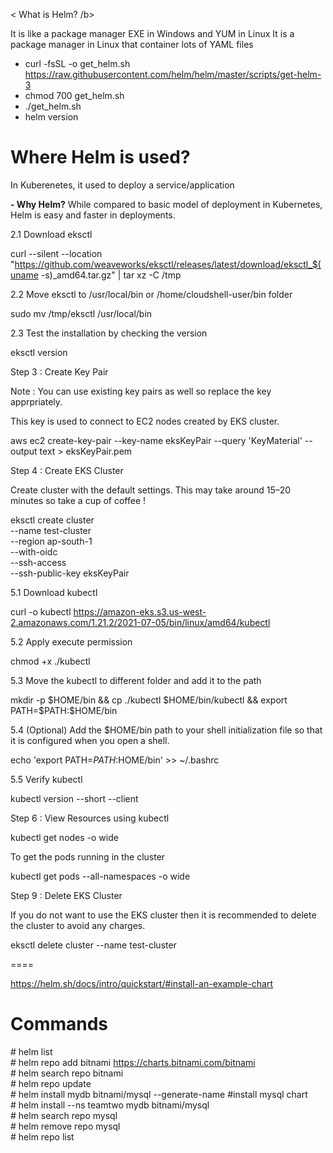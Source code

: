 < What is Helm? /b>

It is like a package manager EXE in Windows and YUM in Linux 
It is a package manager in Linux that container lots of YAML files 




  - curl -fsSL -o get_helm.sh https://raw.githubusercontent.com/helm/helm/master/scripts/get-helm-3
  - chmod 700 get_helm.sh
  - ./get_helm.sh
  - helm version 



# Where Helm is used?

In Kuberenetes, it used to deploy a service/application

**- Why Helm?**
While compared to basic model of deployment in Kubernetes, Helm is easy and faster in deployments.

2.1 Download eksctl

curl --silent --location "https://github.com/weaveworks/eksctl/releases/latest/download/eksctl_$(uname -s)_amd64.tar.gz" | tar xz -C /tmp

2.2 Move eksctl to /usr/local/bin or /home/cloudshell-user/bin folder

sudo mv /tmp/eksctl /usr/local/bin

2.3 Test the installation by checking the version

eksctl version

Step 3 : Create Key Pair

Note : You can use existing key pairs as well so replace the key apprpriately.

This key is used to connect to EC2 nodes created by EKS cluster.

aws ec2 create-key-pair --key-name eksKeyPair --query 'KeyMaterial' --output text > eksKeyPair.pem

Step 4 : Create EKS Cluster

Create cluster with the default settings. This may take around 15–20 minutes so take a cup of coffee !

eksctl create cluster \
--name test-cluster \
--region ap-south-1 \
--with-oidc \
--ssh-access \
--ssh-public-key eksKeyPair

5.1 Download kubectl

curl -o kubectl https://amazon-eks.s3.us-west-2.amazonaws.com/1.21.2/2021-07-05/bin/linux/amd64/kubectl

5.2 Apply execute permission

chmod +x ./kubectl


5.3 Move the kubectl to different folder and add it to the path

mkdir -p $HOME/bin && cp ./kubectl $HOME/bin/kubectl && export PATH=$PATH:$HOME/bin

5.4 (Optional) Add the $HOME/bin path to your shell initialization file so that it is configured when you open a shell.

echo 'export PATH=$PATH:$HOME/bin' >> ~/.bashrc


5.5 Verify kubectl

kubectl version --short --client


Step 6 : View Resources using kubectl

kubectl get nodes -o wide



To get the pods running in the cluster

kubectl get pods --all-namespaces -o wide



Step 9 : Delete EKS Cluster

If you do not want to use the EKS cluster then it is recommended to delete the cluster to avoid any charges.

eksctl delete cluster --name test-cluster

====

https://helm.sh/docs/intro/quickstart/#install-an-example-chart

# Commands

\# helm list  <br />
\# helm repo add bitnami https://charts.bitnami.com/bitnami  <br />
\# helm search repo bitnami  <br />
\# helm repo update      <br />
\# helm install mydb bitnami/mysql --generate-name #install mysql chart  <br />
\# helm install --ns teamtwo mydb bitnami/mysql  <br />
\# helm search repo mysql  <br />
\# helm remove repo mysql   <br />
\# helm repo list  <br />





